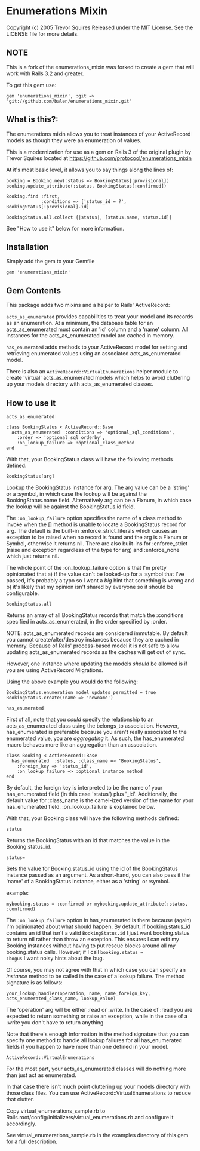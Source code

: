 # Enumerations Mixin

Copyright (c) 2005 Trevor Squires
Released under the MIT License.  See the LICENSE file for more details.

## NOTE

This is a fork of the enumerations_mixin was forked to create a gem that will work with Rails 3.2 and greater.

To get this gem use:

    gem 'enumerations_mixin', :git => 'git://github.com/balen/enumerations_mixin.git'

## What is this?:

The enumerations mixin allows you to treat instances of your
ActiveRecord models as though they were an enumeration of values.

This is a modernization for use as a gem on Rails 3 of the original plugin by Trevor Squires
located at https://github.com/protocool/enumerations_mixin

At it's most basic level, it allows you to say things along the lines of:

    booking = Booking.new(:status => BookingStatus[:provisional])
    booking.update_attribute(:status, BookingStatus[:confirmed])

    Booking.find :first,
                 :conditions => ['status_id = ?', BookingStatus[:provisional].id]

    BookingStatus.all.collect {|status|, [status.name, status.id]}

See "How to use it" below for more information.

## Installation

Simply add the gem to your Gemfile

    gem 'enumerations_mixin'

## Gem Contents

This package adds two mixins and a helper to Rails' ActiveRecord:

<code>acts_as_enumerated</code> provides capabilities to treat your model and its records as an enumeration. At a minimum, the database table for  an acts_as_enumerated must contain an 'id' column and a 'name' column. All instances for the acts_as_enumerated model are cached in memory.

<code>has_enumerated</code> adds methods to your ActiveRecord model for setting and retrieving enumerated values using an associated acts_as_enumerated model.

There is also an <code>ActiveRecord::VirtualEnumerations</code> helper module to create 'virtual' acts_as_enumerated models which helps to avoid cluttering up your models directory with acts_as_enumerated classes.

## How to use it

<code>acts_as_enumerated</code>

    class BookingStatus < ActiveRecord::Base
      acts_as_enumerated  :conditions => 'optional_sql_conditions',
        :order => 'optional_sql_orderby',
        :on_lookup_failure => :optional_class_method
    end

With that, your BookingStatus class will have the following methods defined:

<code>BookingStatus[arg]</code>

Lookup the BookingStatus instance for arg. The arg value can be a 'string' or a :symbol, in which case the lookup will be against the BookingStatus.name field. Alternatively arg can be a Fixnum, in which case the lookup will be against the BookingStatus.id field.

The <code>:on_lookup_failure</code> option specifies the name of a class method to invoke when the [] method is unable to locate a BookingStatus record for arg. The default is the built-in :enforce_strict_literals which causes an exception to be raised when no record is found and the arg is a Fixnum or Symbol, otherwise it returns nil. There are also built-ins for :enforce_strict (raise and exception regardless of the type for arg) and :enforce_none which just returns nil.

The whole point of the :on_lookup_failure option is that I'm pretty opinionated that a) if the value can't be looked-up for a :symbol that I've passed, it's probably a typo so I want a *big* hint that something is wrong and b) it's likely that my opinion isn't shared by everyone so it should be configurable.

<code>BookingStatus.all</code>

Returns an array of all BookingStatus records that match the :conditions specified in acts_as_enumerated, in the order specified by :order.

NOTE: acts_as_enumerated records are considered immutable. By default you cannot create/alter/destroy instances because they are cached in memory.  Because of Rails' process-based model it is not safe to allow updating acts_as_enumerated records as the caches will get out of sync.

However, one instance where updating the models *should* be allowed is if you are using ActiveRecord Migrations.

Using the above example you would do the following:

    BookingStatus.enumeration_model_updates_permitted = true
    BookingStatus.create(:name => 'newname')

<code>has_enumerated</code>

First of all, note that you *could* specify the relationship to an acts_as_enumerated class using the belongs_to association. However, has_enumerated is preferable because you aren't really associated to the enumerated value, you are *aggregating* it. As such, the has_enumerated macro behaves more like an aggregation than an association.

    class Booking < ActiveRecord::Base
      has_enumerated  :status, :class_name => 'BookingStatus',
        :foreign_key => 'status_id',
        :on_lookup_failure => :optional_instance_method
    end

By default, the foreign key is interpreted to be the name of your has_enumerated field (in this case 'status') plus '_id'.  Additionally, the default value for :class_name is the camel-ized version of the name for your has_enumerated field. :on_lookup_failure is explained below.

With that, your Booking class will have the following methods defined:

<code>status</code>

Returns the BookingStatus with an id that matches the value in the Booking.status_id.

<code>status=</code>

Sets the value for Booking.status_id using the id of the BookingStatus instance passed as an argument.  As a short-hand,
you can also pass it the 'name' of a BookingStatus instance, either as a 'string' or :symbol.

example:

    mybooking.status = :confirmed or mybooking.update_attribute(:status, :confirmed)

The <code>:on_lookup_failure</code> option in has_enumerated is there because (again) I'm opinionated about what should happen. By default, if booking.status_id contains an id that isn't a valid <code>BookingStatus.id</code> I just want booking.status to return nil rather than throw an exception.  This ensures I can edit my Booking instances without having to put rescue blocks around all my booking.status calls. However, if I call <code>booking.status = :bogus</code> I want noisy hints about the bug.

Of course, you may not agree with that in which case you can specify an *instance* method to be called in the case of a lookup failure. The method signature is as follows:

    your_lookup_handler(operation, name, name_foreign_key, acts_enumerated_class_name, lookup_value)

The 'operation' arg will be either :read or :write.  In the case of :read you are expected to return something or raise an exception, while in the case of a :write you don't have to return anything.

Note that there's enough information in the method signature that you can specify one method to handle all lookup failures for all has_enumerated fields if you happen to have more than one defined in your model.

<code>ActiveRecord::VirtualEnumerations</code>

For the most part, your acts_as_enumerated classes will do nothing more than just act as enumerated.

In that case there isn't much point cluttering up your models directory with those class files. You can use ActiveRecord::VirtualEnumerations to reduce that clutter.

Copy virtual_enumerations_sample.rb to Rails.root/config/initializers/virtual_enumerations.rb and configure it accordingly.

See virtual_enumerations_sample.rb in the examples directory of this gem for a full description.
